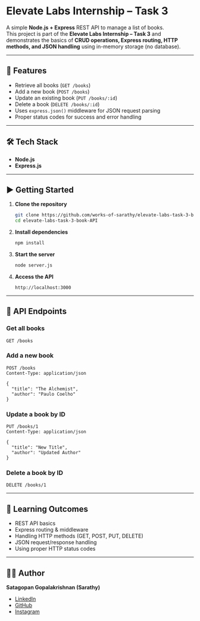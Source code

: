 # Elevate Labs Internship – Task 3

A simple **Node.js + Express** REST API to manage a list of books.  
This project is part of the **Elevate Labs Internship – Task 3** and demonstrates the basics of **CRUD operations, Express routing, HTTP methods, and JSON handling** using in-memory storage (no database).  

---

## 🚀 Features  
- Retrieve all books (`GET /books`)  
- Add a new book (`POST /books`)  
- Update an existing book (`PUT /books/:id`)  
- Delete a book (`DELETE /books/:id`)  
- Uses `express.json()` middleware for JSON request parsing  
- Proper status codes for success and error handling  

---

## 🛠️ Tech Stack  
- **Node.js**  
- **Express.js**  

---

## ▶️ Getting Started  

1. **Clone the repository**  
   ```bash
   git clone https://github.com/works-of-sarathy/elevate-labs-task-3-book-API.git
   cd elevate-labs-task-3-book-API
   ```

2. **Install dependencies**  
   ```bash
   npm install
   ```

3. **Start the server**  
   ```bash
   node server.js
   ```

4. **Access the API**  
   ```
   http://localhost:3000
   ```

---

## 📌 API Endpoints  

### Get all books  
```http
GET /books
```

### Add a new book  
```http
POST /books
Content-Type: application/json

{
  "title": "The Alchemist",
  "author": "Paulo Coelho"
}
```

### Update a book by ID  
```http
PUT /books/1
Content-Type: application/json

{
  "title": "New Title",
  "author": "Updated Author"
}
```

### Delete a book by ID  
```http
DELETE /books/1
```

---

## 📖 Learning Outcomes  
- REST API basics  
- Express routing & middleware  
- Handling HTTP methods (GET, POST, PUT, DELETE)  
- JSON request/response handling  
- Using proper HTTP status codes  

---

## 👨‍💻 Author  
**Satagopan Gopalakrishnan (Sarathy)**  
- [LinkedIn](https://www.linkedin.com/in/sarathy07)  
- [GitHub](https://github.com/works-of-sarathy)  
- [Instagram](https://www.instagram.com/ft._sarathy)
